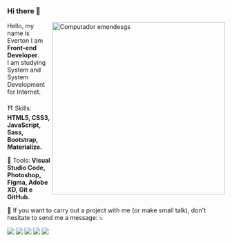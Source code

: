 ### Hi there 👋

<img src="https://i.imgur.com/6YoDxTE.png" min-width="400px" max-width="400px" width="400px" align="right" alt="Computador emendesgs">

<p align="left"> 
  Hello, my name is Everton I am <strong>Front-end Developer</strong>.<br>
  I am studying System and System Development for Internet.
</p>

<p align="left">
  ⛩ Skills: <strong>HTML5, CSS3, JavaScript, Sass, Bootstrap, Materialize.</strong>
</p>

<p align="left">
  🔧 Tools: <strong>Visual Studio Code, Photoshop, Figma, Adobe XD, Git e GitHub.</strong>
</p>

<p align="left">
  💌 If you want to carry out a project with me (or make small talk), don't hesitate to send me a message: ⤵️
</p>

<p align="left">
  <a href="mailto:emendesgs@gmail.com" alt="Gmail">
  <img src="https://img.shields.io/badge/-Gmail-FF0000?style=flat-square&labelColor=FF0000&logo=gmail&logoColor=white&link=iuricodebrasil@gmail.com" /></a>

  <a href="https://www.linkedin.com/in/emendesgs" alt="Linkedin">
  <img src="https://img.shields.io/badge/-Linkedin-0e76a8?style=flat-square&logo=Linkedin&logoColor=white&link=https://www.linkedin.com/in/iuricode" /></a>

  <a href="https://api.whatsapp.com/send?phone=55819952781168&text=Olá%20emendesgs,%20vamos%20conversar?" alt="WhatsApp">
  <img src="https://img.shields.io/badge/-WhatsApp-25d366?style=flat-square&labelColor=25d366&logo=whatsapp&logoColor=white&link=https://api.whatsapp.com/send?phone=5514991653238&text=Olá%20Iuri,%20tudo%20bem?"/></a>

  <a href="https://www.facebook.com/em.booodeee/" alt="Facebook">
  <img src="https://img.shields.io/badge/-Facebook-3b5998?style=flat-square&labelColor=3b5998&logo=facebook&logoColor=white&link=https://www.facebook.com/iuricode/"/></a>

  <a href="https://www.instagram.com/emendesgs/" alt="Instagram">
  <img src="https://img.shields.io/badge/-Instagram-DF0174?style=flat-square&labelColor=DF0174&logo=instagram&logoColor=white&link=https://www.instagram.com/iuricoding/"/></a>
</p>  





<!--
**emendesgs/emendesgs** is a ✨ _special_ ✨ repository because its `README.md` (this file) appears on your GitHub profile.

Here are some ideas to get you started:

- 🔭 I’m currently working on ...
- 🌱 I’m currently learning ...
- 👯 I’m looking to collaborate on ...
- 🤔 I’m looking for help with ...
- 💬 Ask me about ...
- 📫 How to reach me: ...
- 😄 Pronouns: ...
- ⚡ Fun fact: ...
-->
